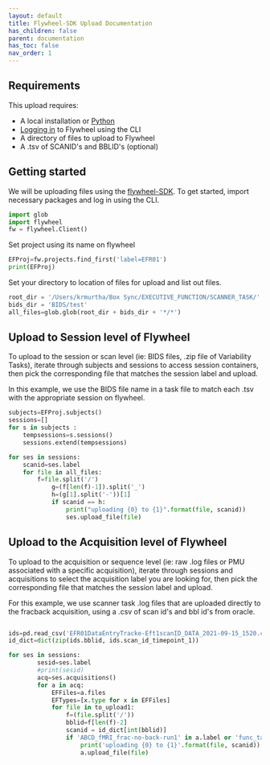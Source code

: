 ```yaml
---
layout: default
title: Flywheel-SDK Upload Documentation
has_children: false
parent: documentation
has_toc: false
nav_order: 1
---
```

## Requirements

This upload requires:

  * A local installation or [Python](/docs/Basics/basics/#installing-python)
  * [Logging in](/docs/flywheel/#connecting-with-the-sdk) to Flywheel using the CLI
  * A directory of files to upload to Flywheel
  * A .tsv of SCANID's and BBLID's (optional)

## Getting started

We will be uploading files using the [flywheel-SDK](https://pennlinc.github.io/docs/flywheel/sdk_getting/). To get started, import necessary packages and log in using the CLI.

```Python
import glob
import flywheel
fw = flywheel.Client()
```
Set project using its name on flywheel

```Python
EFProj=fw.projects.find_first('label=EFR01')
print(EFProj)
```

Set your directory to location of files for upload and list out files.

```Python
root_dir = '/Users/krmurtha/Box Sync/EXECUTIVE_FUNCTION/SCANNER_TASK/'
bids_dir = 'BIDS/test'
all_files=glob.glob(root_dir + bids_dir + '*/*')
```

## Upload to Session level of Flywheel

To upload to the session or scan level (ie: BIDS files, .zip file of Variability Tasks), iterate through subjects and sessions to access session containers, then pick the corresponding file that matches the session label and upload.

In this example, we use the BIDS file name in a task file to match each .tsv with the appropriate session on flywheel.

```python
subjects=EFProj.subjects()
sessions=[]
for s in subjects :
    tempsessions=s.sessions()
    sessions.extend(tempsessions)

for ses in sessions:
    scanid=ses.label
    for file in all_files:
        f=file.split('/')
            g=(f[len(f)-1]).split('_')
            h=(g[1].split('-'))[1]
            if scanid == h:
                print("uploading {0} to {1}".format(file, scanid))
                ses.upload_file(file)
```
## Upload to the Acquisition level of Flywheel

To upload to the acquisition or sequence level (ie: raw .log files or PMU associated with a specific acquisition), iterate through sessions and acquisitions to select the acquisition label you are looking for, then pick the corresponding file that matches the session label and upload.

For this example, we use scanner task .log files that are uploaded directly to the fracback acquisition, using a .csv of scan id's and bbl id's from oracle.

```python

ids=pd.read_csv('EFR01DataEntryTracke-Eft1scanID_DATA_2021-09-15_1520.csv')
id_dict=dict(zip(ids.bblid, ids.scan_id_timepoint_1))

for ses in sessions:
        sesid=ses.label
        #print(sesid)
        acq=ses.acquisitions()
        for a in acq:
            EFFiles=a.files
            EFTypes=[x.type for x in EFFiles]
            for file in to_upload1:
                f=(file.split('/'))
                bblid=f[len(f)-2]
                scanid = id_dict[int(bblid)]
                if 'ABCD_fMRI_frac-no-back-run1' in a.label or 'func_task-fracnoback_run-02' in a.label and 'nifti' in EFTypes and int(sesid) == scanid:
                    print('uploading {0} to {1}'.format(file, scanid))
                    a.upload_file(file)
```
